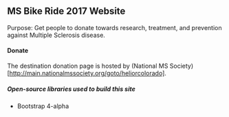 ## MS Bike Ride 2017 Website
Purpose: Get people to donate towards research, treatment, and prevention against Multiple Sclerosis disease.

#### Donate
The destination donation page is hosted by (National MS Society)[http://main.nationalmssociety.org/goto/heliorcolorado].

##### Open-source libraries used to build this site
* Bootstrap 4-alpha

